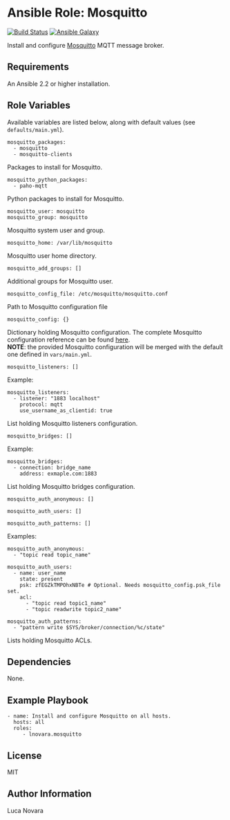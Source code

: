 Ansible Role: Mosquitto
=========

[![Build Status](https://travis-ci.org/lnovara/ansible-mosquitto.svg?branch=master)](https://travis-ci.org/lnovara/ansible-mosquitto)
[![Ansible Galaxy](https://img.shields.io/badge/galaxy-lnovara.mosquitto-blue.svg)](https://galaxy.ansible.com/lnovara/mosquitto)

Install and configure [Mosquitto](https://mosquitto.org/) MQTT message broker.

Requirements
------------

An Ansible 2.2 or higher installation.

Role Variables
--------------

Available variables are listed below, along with default values (see
`defaults/main.yml`).

    mosquitto_packages:
      - mosquitto
      - mosquitto-clients

Packages to install for Mosquitto.

    mosquitto_python_packages:
      - paho-mqtt

Python packages to install for Mosquitto.

    mosquitto_user: mosquitto
    mosquitto_group: mosquitto

Mosquitto system user and group.

    mosquitto_home: /var/lib/mosquitto

Mosquitto user home directory.

    mosquitto_add_groups: []

Additional groups for Mosquitto user.

    mosquitto_config_file: /etc/mosquitto/mosquitto.conf

Path to Mosquitto configuration file

    mosquitto_config: {}

Dictionary holding Mosquitto configuration. The complete Mosquitto configuration
reference can be found
[here](https://mosquitto.org/man/mosquitto-conf-5.html).<br/>
**NOTE**: the provided Mosquitto configuration will be merged with the default
one defined in `vars/main.yml`.

    mosquitto_listeners: []

Example:

    mosquitto_listeners:
      - listener: "1883 localhost"
        protocol: mqtt
        use_username_as_clientid: true

List holding Mosquitto listeners configuration.

    mosquitto_bridges: []

Example:

    mosquitto_bridges:
      - connection: bridge_name
        address: exmaple.com:1883

List holding Mosquitto bridges configuration.

    mosquitto_auth_anonymous: []

    mosquitto_auth_users: []

    mosquitto_auth_patterns: []

Examples:

    mosquitto_auth_anonymous:
      - "topic read topic_name"

    mosquitto_auth_users:
      - name: user_name
        state: present
        psk: zfEGZkTMPOhxNBTe # Optional. Needs mosquitto_config.psk_file set.
        acl:
          - "topic read topic1_name"
          - "topic readwrite topic2_name"

    mosquitto_auth_patterns:
      - "pattern write $SYS/broker/connection/%c/state"

Lists holding Mosquitto ACLs.

Dependencies
------------

None.

Example Playbook
----------------

    - name: Install and configure Mosquitto on all hosts.
      hosts: all
      roles:
         - lnovara.mosquitto

License
-------

MIT

Author Information
------------------

Luca Novara
